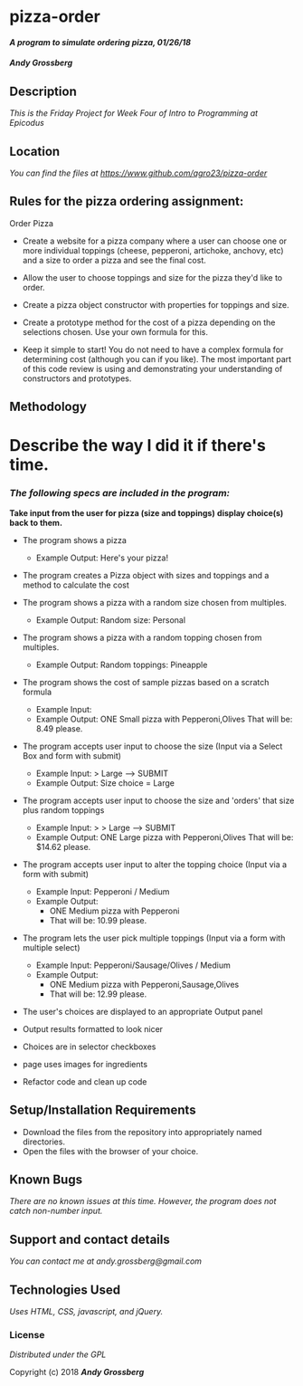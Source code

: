 # pizza-order

#### _A program to simulate ordering pizza, 01/26/18_

#### _**Andy Grossberg**_

## Description

_This is the Friday Project for Week Four of Intro to Programming at Epicodus_

## Location

_You can find the files at https://www.github.com/agro23/pizza-order_

## Rules for the pizza ordering assignment:

Order Pizza

* Create a website for a pizza company where a user can choose one or more individual toppings (cheese, pepperoni, artichoke, anchovy, etc) and a size to order a pizza and see the final cost.

* Allow the user to choose toppings and size for the pizza they'd like to order.

* Create a pizza object constructor with properties for toppings and size.

* Create a prototype method for the cost of a pizza depending on the selections chosen. Use your own formula for this.

* Keep it simple to start! You do not need to have a complex formula for determining cost (although you can if you like). The most important part of this code review is using and demonstrating your understanding of constructors and prototypes.


## Methodology

# Describe the way I did it if there's time.

### _The following specs are included in the program:_

**Take input from the user for pizza (size and toppings)**
**display choice(s) back to them.**

* The program shows a pizza
  - Example Output: Here's your pizza!

* The program creates a Pizza object with sizes and toppings and a method to calculate the cost

* The program shows a pizza with a random size chosen from multiples.
  - Example Output: Random size: Personal

* The program shows a pizza with a random topping chosen from multiples.
  - Example Output: Random toppings: Pineapple

* The program shows the cost of sample pizzas based on a scratch formula
  - Example Input:
  - Example Output: ONE Small pizza with Pepperoni,Olives
                    That will be: 8.49 please.

* The program accepts user input to choose the size (Input via a Select Box and form with submit)
  - Example Input: > Large --> SUBMIT
  - Example Output: Size choice = Large

* The program accepts user input to choose the size and 'orders' that size plus random toppings
  - Example Input: > > Large --> SUBMIT
  - Example Output: ONE Large pizza with Pepperoni,Olives
                    That will be: $14.62 please.

* The program accepts user input to alter the topping choice (Input via a form with submit)
  - Example Input: Pepperoni / Medium
  - Example Output:
    * ONE Medium pizza with Pepperoni
    * That will be: 10.99 please.

* The program lets the user pick multiple toppings (Input via a form with multiple select)
  - Example Input: Pepperoni/Sausage/Olives / Medium
  - Example Output:
    * ONE Medium pizza with Pepperoni,Sausage,Olives
    * That will be: 12.99 please.

* The user's choices are displayed to an appropriate Output panel

* Output results formatted to look nicer

* Choices are in selector checkboxes

* page uses images for ingredients

* Refactor code and clean up code

## Setup/Installation Requirements

* Download the files from the repository into appropriately named directories.
* Open the files with the browser of your choice.

## Known Bugs

_There are no known issues at this time. However, the program does not catch non-number input._

## Support and contact details

_You can contact me at andy.grossberg@gmail.com_

## Technologies Used

_Uses HTML, CSS, javascript, and jQuery._

### License

*Distributed under the GPL*

Copyright (c) 2018 **_Andy Grossberg_**
